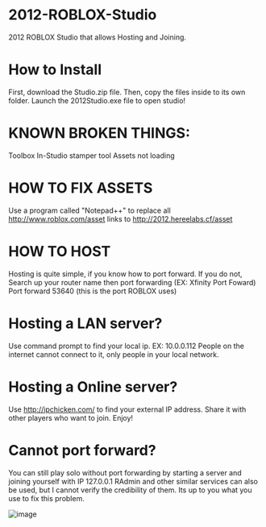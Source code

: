 # 2012-ROBLOX-Studio

2012 ROBLOX Studio that allows Hosting and Joining.

# How to Install

First, download the Studio.zip file. Then, copy the files inside to its own folder.
Launch the 2012Studio.exe file to open studio!

# KNOWN BROKEN THINGS:

Toolbox
In-Studio stamper tool
Assets not loading

# HOW TO FIX ASSETS

Use a program called "Notepad++" to replace all http://www.roblox.com/asset links to http://2012.hereelabs.cf/asset

# HOW TO HOST

Hosting is quite simple, if you know how to port forward. If you do not,
Search up your router name then port forwarding (EX: Xfinity Port Foward)
Port forward 53640 (this is the port ROBLOX uses)

# Hosting a LAN server?

Use command prompt to find your local ip.
EX: 10.0.0.112
People on the internet cannot connect to it, only people in your local network.

# Hosting a Online server?

Use http://ipchicken.com/ to find your external IP address.
Share it with other players who want to join.
Enjoy!

# Cannot port forward?

You can still play solo without port forwarding by starting a server and joining yourself with IP 127.0.0.1
RAdmin and other similar services can also be used, but I cannot verify the credibility of them. Its up to you what you use to fix this problem.

![image](https://images-ext-1.discordapp.net/external/5a5m-NlWdc7uZouOHLnfS8FzS2r-7T87Cs4FmsAEPvU/http/hereelabs.cf/images/iojbgutl.png?width=981&height=676)
